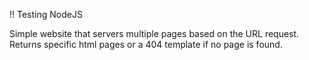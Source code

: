 !! Testing NodeJS

Simple website that servers multiple pages based on the URL request.  Returns specific html pages or a 404 template if no page is found.
